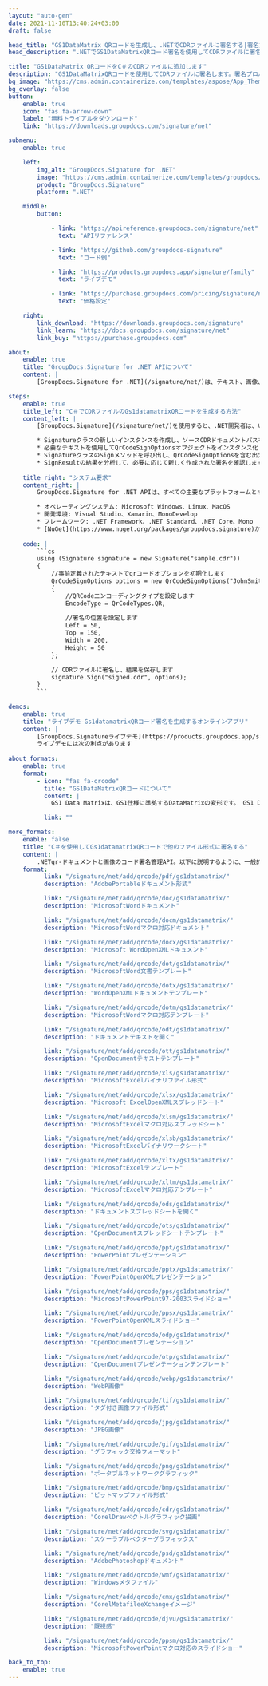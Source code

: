 ```yaml
---
layout: "auto-gen"
date: 2021-11-10T13:40:24+03:00
draft: false

head_title: "GS1DataMatrix QRコードを生成し、.NETでCDRファイルに署名する|署名文書"
head_description: ".NETでGS1DataMatrixQRコード署名を使用してCDRファイルに署名する-人気のあるビジネスドキュメントや画像ファイル形式にバーコードを追加する."

title: "GS1DataMatrix QRコードをC＃のCDRファイルに追加します"
description: "GS1DataMatrixQRコードを使用してCDRファイルに署名します。署名プロパティを操作し、ニーズに合ったドキュメント内で高度な署名オプションを設定します."
bg_image: "https://cms.admin.containerize.com/templates/aspose/App_Themes/V3/images/bg/header1.png"
bg_overlay: false
button:
    enable: true
    icon: "fas fa-arrow-down"
    label: "無料トライアルをダウンロード"
    link: "https://downloads.groupdocs.com/signature/net"

submenu:
    enable: true

    left:
        img_alt: "GroupDocs.Signature for .NET"
        image: "https://cms.admin.containerize.com/templates/groupdocs/images/product-logos/90x90-noborder/groupdocs-signature-net.png"
        product: "GroupDocs.Signature"
        platform: ".NET"

    middle:
        button:

            - link: "https://apireference.groupdocs.com/signature/net"
              text: "APIリファレンス"

            - link: "https://github.com/groupdocs-signature"
              text: "コード例"

            - link: "https://products.groupdocs.app/signature/family"
              text: "ライブデモ"

            - link: "https://purchase.groupdocs.com/pricing/signature/net"
              text: "価格設定"

    right:
        link_download: "https://downloads.groupdocs.com/signature"
        link_learn: "https://docs.groupdocs.com/signature/net"
        link_buy: "https://purchase.groupdocs.com"

about:
    enable: true
    title: "GroupDocs.Signature for .NET APIについて"
    content: |
        [GroupDocs.Signature for .NET](/signature/net/)は、テキスト、画像、バーコード、スタンプ、フォームフィールド、QRコード、メタデータなどのさまざまな署名タイプを使用してデジタルドキュメントに電子署名するネイティブ.NETAPIです。ユーザーは、PDF、Microsoft Word、Excelワークシート、PowerPointプレゼンテーション、Adobe Photoshop、メタファイル、および画像ファイル形式内のデジタル署名を追加、編集、検証、削除、および検索でき、必要に応じて署名プロパティをカスタマイズするための追加サポートがあります。

steps:
    enable: true
    title_left: "C＃でCDRファイルのGs1datamatrixQRコードを生成する方法"
    content_left: |
        [GroupDocs.Signature](/signature/net/)を使用すると、.NET開発者は、いくつかの簡単な手順を実行することで、アプリケーション内のCDRファイルにGs1datamatrixバーコードを簡単に追加できます。

        * Signatureクラスの新しいインスタンスを作成し、ソースCDRドキュメントパスをコンストラクターパラメーターとして渡します。
        * 必要なテキストを使用してQrCodeSignOptionsオブジェクトをインスタンス化し、EncodeTypeプロパティをGS1DataMatrixに設定します。
        * SignatureクラスのSignメソッドを呼び出し、QrCodeSignOptionsを含む出力CDRファイル名を渡します。
        * SignResultの結果を分析して、必要に応じて新しく作成された署名を確認します。
        
    title_right: "システム要求"
    content_right: |
        GroupDocs.Signature for .NET APIは、すべての主要なプラットフォームとオペレーティングシステムでサポートされています。以下のコードを実行する前に、システムに次の前提条件がインストールされていることを確認してください。

        * オペレーティングシステム: Microsoft Windows、Linux、MacOS
        * 開発環境: Visual Studio、Xamarin、MonoDevelop
        * フレームワーク: .NET Framework、.NET Standard、.NET Core、Mono
        * [NuGet](https://www.nuget.org/packages/groupdocs.signature)からGroupDocs.Signaturefor.NETの最新バージョンをダウンロードします
        
    code: |
        ```cs
        using (Signature signature = new Signature("sample.cdr"))
        {
            //事前定義されたテキストでqrコードオプションを初期化します
            QrCodeSignOptions options = new QrCodeSignOptions("JohnSmith")
            {
                //QRCodeエンコーディングタイプを設定します
                EncodeType = QrCodeTypes.QR,
                
                //署名の位置を設定します
                Left = 50,
                Top = 150,
                Width = 200,
                Height = 50
            };

            // CDRファイルに署名し、結果を保存します 
            signature.Sign("signed.cdr", options);
        }
        ```
        
demos:
    enable: true
    title: "ライブデモ-Gs1datamatrixQRコード署名を生成するオンラインアプリ"
    content: |
        [GroupDocs.Signatureライブデモ](https://products.groupdocs.app/signature/family)サイトにアクセスして、Gs1datamatrixqr-codesをCDRファイルに今すぐ追加します。  
        ライブデモには次の利点があります
        
about_formats:
    enable: true
    format:
        - icon: "fas fa-qrcode"
          title: "GS1DataMatrixQRコードについて"
          content: |
            GS1 Data Matrixは、GS1仕様に準拠するDataMatrixの変形です。 GS1 DataMatrixを使用して、次のような情報をエンコードします。AI（01）グローバルトレードアイテム番号（GTIN）、AI（17）有効期限、AI（10）バッチ番号、AI（21）シリアル番号。

          link: ""

more_formats:
    enable: false
    title: "C＃を使用してGs1datamatrixQRコードで他のファイル形式に署名する"
    content: |
        .NETqr-ドキュメントと画像のコード署名管理API。以下に説明するように、一般的なファイル形式のいくつかにqrコード署名を追加します。
    format: 
          link: "/signature/net/add/qrcode/pdf/gs1datamatrix/"
          description: "AdobePortableドキュメント形式"

          link: "/signature/net/add/qrcode/doc/gs1datamatrix/"
          description: "MicrosoftWordドキュメント"

          link: "/signature/net/add/qrcode/docm/gs1datamatrix/"
          description: "MicrosoftWordマクロ対応ドキュメント"

          link: "/signature/net/add/qrcode/docx/gs1datamatrix/"
          description: "Microsoft WordOpenXMLドキュメント"

          link: "/signature/net/add/qrcode/dot/gs1datamatrix/"
          description: "MicrosoftWord文書テンプレート"

          link: "/signature/net/add/qrcode/dotx/gs1datamatrix/"
          description: "WordOpenXMLドキュメントテンプレート"

          link: "/signature/net/add/qrcode/dotm/gs1datamatrix/"
          description: "MicrosoftWordマクロ対応テンプレート"       

          link: "/signature/net/add/qrcode/odt/gs1datamatrix/"
          description: "ドキュメントテキストを開く"

          link: "/signature/net/add/qrcode/ott/gs1datamatrix/"
          description: "OpenDocumentテキストテンプレート"

          link: "/signature/net/add/qrcode/xls/gs1datamatrix/"
          description: "MicrosoftExcelバイナリファイル形式"

          link: "/signature/net/add/qrcode/xlsx/gs1datamatrix/"
          description: "Microsoft ExcelOpenXMLスプレッドシート"

          link: "/signature/net/add/qrcode/xlsm/gs1datamatrix/"
          description: "MicrosoftExcelマクロ対応スプレッドシート"

          link: "/signature/net/add/qrcode/xlsb/gs1datamatrix/"
          description: "MicrosoftExcelバイナリワークシート"

          link: "/signature/net/add/qrcode/xltx/gs1datamatrix/"
          description: "MicrosoftExcelテンプレート"

          link: "/signature/net/add/qrcode/xltm/gs1datamatrix/"
          description: "MicrosoftExcelマクロ対応テンプレート"

          link: "/signature/net/add/qrcode/ods/gs1datamatrix/"
          description: "ドキュメントスプレッドシートを開く"

          link: "/signature/net/add/qrcode/ots/gs1datamatrix/"
          description: "OpenDocumentスプレッドシートテンプレート"

          link: "/signature/net/add/qrcode/ppt/gs1datamatrix/"
          description: "PowerPointプレゼンテーション"

          link: "/signature/net/add/qrcode/pptx/gs1datamatrix/"
          description: "PowerPointOpenXMLプレゼンテーション"

          link: "/signature/net/add/qrcode/pps/gs1datamatrix/"
          description: "MicrosoftPowerPoint97-2003スライドショー"

          link: "/signature/net/add/qrcode/ppsx/gs1datamatrix/"
          description: "PowerPointOpenXMLスライドショー"                              

          link: "/signature/net/add/qrcode/odp/gs1datamatrix/"
          description: "OpenDocumentプレゼンテーション"

          link: "/signature/net/add/qrcode/otp/gs1datamatrix/"
          description: "OpenDocumentプレゼンテーションテンプレート"

          link: "/signature/net/add/qrcode/webp/gs1datamatrix/"
          description: "WebP画像"

          link: "/signature/net/add/qrcode/tif/gs1datamatrix/"
          description: "タグ付き画像ファイル形式"

          link: "/signature/net/add/qrcode/jpg/gs1datamatrix/"
          description: "JPEG画像"

          link: "/signature/net/add/qrcode/gif/gs1datamatrix/"
          description: "グラフィック交換フォーマット"

          link: "/signature/net/add/qrcode/png/gs1datamatrix/"
          description: "ポータブルネットワークグラフィック"

          link: "/signature/net/add/qrcode/bmp/gs1datamatrix/"
          description: "ビットマップファイル形式"

          link: "/signature/net/add/qrcode/cdr/gs1datamatrix/"
          description: "CorelDrawベクトルグラフィック描画"

          link: "/signature/net/add/qrcode/svg/gs1datamatrix/"
          description: "スケーラブルベクターグラフィックス"

          link: "/signature/net/add/qrcode/psd/gs1datamatrix/"
          description: "AdobePhotoshopドキュメント"

          link: "/signature/net/add/qrcode/wmf/gs1datamatrix/"
          description: "Windowsメタファイル"        

          link: "/signature/net/add/qrcode/cmx/gs1datamatrix/"
          description: "CorelMetafileeXchangeイメージ"

          link: "/signature/net/add/qrcode/djvu/gs1datamatrix/"
          description: "既視感"

          link: "/signature/net/add/qrcode/ppsm/gs1datamatrix/"
          description: "MicrosoftPowerPointマクロ対応のスライドショー"

back_to_top:
    enable: true
---
```

